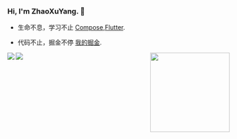 ### Hi, I'm ZhaoXuYang. 👋

<!--
**zxy-hunan/zxy-hunan** is a ✨ _special_ ✨ repository because its `README.md` (this file) appears on your GitHub profile.

Here are some ideas to get you started:
-->

- 生命不息，学习不止 [Compose](https://developer.android.google.cn/jetpack/androidx/releases/compose),[Flutter](https://flutterchina.club/get-started/install/).

- 代码不止，掘金不停 [我的掘金](https://juejin.cn/user/2041172695196712).


<img align="right" height="180" src="https://pic2.zhimg.com/v2-28020003d4a493c78d8202ba6c35f179_b.webp">

<img align="left" src="https://github-readme-stats.vercel.app/api?username=zxy-hunan&show_icons=true&hide_border=true">

<img align="left" src="https://github-readme-stats.vercel.app/api/top-langs/?username=zxy-hunan&layout=compact">
</div>
